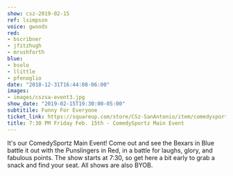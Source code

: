 ```yaml
---
show: csz-2019-02-15
ref: lsimpson
voice: gwoods
red:
- bscribner
- jfitzhugh
- mrushforth
blue:
- bsolo
- llittle
- pfenoglio
date: "2018-12-31T16:44:08-06:00"
images:
- images/cszsa-event3.jpg
show_date: "2019-02-15T19:30:00-05:00"
subtitile: Funny For Everyone
ticket_link: https://squareup.com/store/CSz-SanAntonio/item/comedysportz-friday-night-22
title: 7:30 PM Friday Feb. 15th - ComedySportz Main Event
---
```


It's our ComedySportz Main Event! Come out and see the Bexars in Blue battle it out with the Punslingers in Red, in a battle for laughs, glory, and fabulous points. The show starts at 7:30, so get here a bit early to grab a snack and find your seat. All shows are also BYOB.
